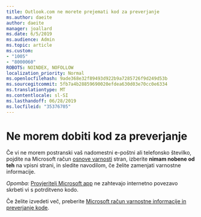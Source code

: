 ```yaml
---
title: Outlook.com ne morete prejemati kod za preverjanje
ms.author: daeite
author: daeite
manager: joallard
ms.date: 6/5/2019
ms.audience: Admin
ms.topic: article
ms.custom:
- "1005"
- "8000060"
ROBOTS: NOINDEX, NOFOLLOW
localization_priority: Normal
ms.openlocfilehash: 9ade368e32f89493d922b9a7285726f9d249d53b
ms.sourcegitcommit: 5fb7a4b28859690020efdea630d03e70cc0e6334
ms.translationtype: MT
ms.contentlocale: sl-SI
ms.lasthandoff: 06/28/2019
ms.locfileid: "35376705"
---
```

# <a name="cant-get-verification-codes"></a>Ne morem dobiti kod za preverjanje

Če vi ne morem postranski vaš nadomestni e-poštni ali telefonsko številko, pojdite na Microsoft račun [osnove varnosti](https://account.microsoft.com/security) stran, izberite **nimam nobene od teh** na vpisni strani, in sledite navodilom, če želite zamenjati varnostne informacije.

*Opomba:* [Provjeritelj Microsoft app](https://go.microsoft.com/fwlink/?linkid=2016117) ne zahtevajo internetno povezavo skrbeti vi s potrditveno kodo.

Če želite izvedeti več, preberite [Microsoft račun varnostne informacije in preverjanje kode](https://support.microsoft.com/help/12428/).